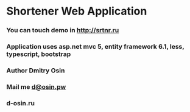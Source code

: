 # Shortener Web Application

### You can touch demo in http://srtnr.ru
### Application uses asp.net mvc 5, entity framework 6.1, less, typescript, bootstrap

### Author Dmitry Osin
### Mail me d@osin.pw
### d-osin.ru
